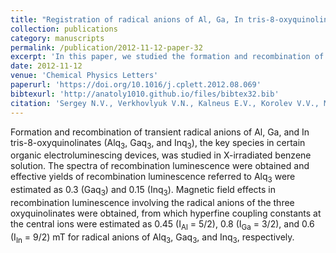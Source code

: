 ```yaml
---
title: "Registration of radical anions of Al, Ga, In tris-8-oxyquinolinates by magnetosensitive and spectrally resolved recombination luminescence in benzene solutions"
collection: publications
category: manuscripts
permalink: /publication/2012-11-12-paper-32
excerpt: 'In this paper, we studied the formation and recombination of transient radical anions of Al, Ga, and In tris-8-oxyquinolinates'
date: 2012-11-12
venue: 'Chemical Physics Letters'
paperurl: 'https://doi.org/10.1016/j.cplett.2012.08.069'
bibtexurl: 'http://anatoly1010.github.io/files/bibtex32.bib'
citation: 'Sergey N.V., Verkhovlyuk V.N., Kalneus E.V., Korolev V.V., Melnikov A.R., Burdukov A.B., Stass D.V., Molin Y.N. &quot;Registration of radical anions of Al, Ga, In tris-8-oxyquinolinates by magnetosensitive and spectrally resolved recombination luminescence in benzene solutions&quot; <i>Chem. Phys. Lett.</i> 2012. 442. P. 32-37.'
---
```

Formation and recombination of transient radical anions of Al, Ga, and In tris-8-oxyquinolinates (Alq<sub>3</sub>, Gaq<sub>3</sub>, and Inq<sub>3</sub>), the key species in certain organic electroluminescing devices, was studied in X-irradiated benzene solution. The spectra of recombination luminescence were obtained and effective yields of recombination luminescence referred to Alq<sub>3</sub> were estimated as 0.3 (Gaq<sub>3</sub>) and 0.15 (Inq<sub>3</sub>). Magnetic field effects in recombination luminescence involving the radical anions of the three oxyquinolinates were obtained, from which hyperfine coupling constants at the central ions were estimated as 0.45 (I<sub>Al</sub> = 5/2), 0.8 (I<sub>Ga</sub> = 3/2), and 0.6 (I<sub>In</sub> = 9/2) mT for radical anions of Alq<sub>3</sub>, Gaq<sub>3</sub>, and Inq<sub>3</sub>, respectively.
